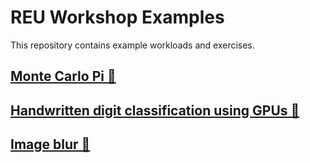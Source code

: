 # REU Workshop Examples
This repository contains example workloads and exercises.

## [Monte Carlo Pi 📁](monte-carlo-pi)

## [Handwritten digit classification using GPUs 📁](mnist)

## [Image blur 📁](image-blur)

